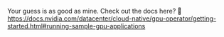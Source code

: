 Your guess is as good as mine. Check out the docs here? :shrug:
https://docs.nvidia.com/datacenter/cloud-native/gpu-operator/getting-started.html#running-sample-gpu-applications

